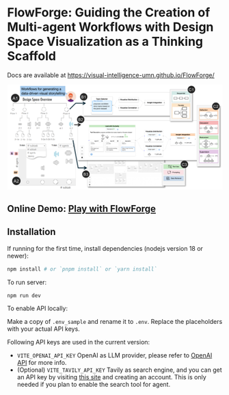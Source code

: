 # FlowForge: Guiding the Creation of Multi-agent Workflows with Design Space Visualization as a Thinking Scaffold

Docs are available at 
https://visual-intelligence-umn.github.io/FlowForge/


![teaser](docs/assets/teaser.png)
## Online Demo: [Play with FlowForge](https://vis-flow-forge-demo.vercel.app)


## Installation

If running for the first time, install dependencies (nodejs version 18 or newer):
```bash
npm install # or `pnpm install` or `yarn install`
```
To run server:
```bash
npm run dev
```

To enable API locally: 

Make a copy of `.env_sample` and rename it to `.env`. Replace the placeholders with your actual API keys.

Following API keys are used in the current version:

- `VITE_OPENAI_API_KEY` OpenAI as LLM provider, please refer to [OpenAI API](https://openai.com/index/openai-api/) for more info.
- (Optional) `VITE_TAVILY_API_KEY` Tavily as search engine, and you can get an API key by visiting [this site](https://app.tavily.com/sign-in) and creating an account.  This is only needed if you plan to enable the search tool for agent.



<!-- ## Repo Rename Options

- **DivergiFlow**: reflecting diverse and branching workflow possibilities. 
- **MetaFlow**: implying the workflow building process contains meta-level abstraction (task decomposition and design pattern).
- ... -->
<!-- 
## Things to try:

- Create a new custom node inside `src/nodes/` (don't forget to export it from `src/nodes/index.ts`).
- Change how things look by [overriding some of the built-in classes](https://reactflow.dev/learn/customization/theming#overriding-built-in-classes).
- Add a layouting library to [position your nodes automatically](https://reactflow.dev/learn/layouting/layouting) -->

<!-- ## Resources

Links:

- [React Flow - Docs](https://reactflow.dev)
- [LangGraphJS - Docs](https://github.com/langchain-ai/langgraphjs) -->


<!-- - [React Flow - Discord](https://discord.com/invite/Bqt6xrs) -->

<!-- Learn:

- [React Flow – Custom Nodes](https://reactflow.dev/learn/customization/custom-nodes)
- [React Flow – Layouting](https://reactflow.dev/learn/layouting/layouting) -->
